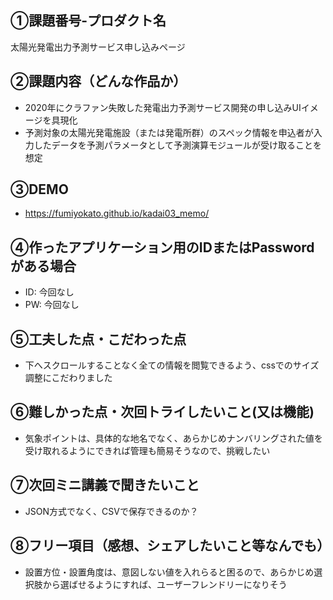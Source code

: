 ## ①課題番号-プロダクト名
太陽光発電出力予測サービス申し込みページ

## ②課題内容（どんな作品か）
- 2020年にクラファン失敗した発電出力予測サービス開発の申し込みUIイメージを具現化
- 予測対象の太陽光発電施設（または発電所群）のスペック情報を申込者が入力したデータを予測パラメータとして予測演算モジュールが受け取ることを想定

## ③DEMO
- https://fumiyokato.github.io/kadai03_memo/

## ④作ったアプリケーション用のIDまたはPasswordがある場合
- ID: 今回なし
- PW: 今回なし

## ⑤工夫した点・こだわった点
- 下へスクロールすることなく全ての情報を閲覧できるよう、cssでのサイズ調整にこだわりました

## ⑥難しかった点・次回トライしたいこと(又は機能)
- 気象ポイントは、具体的な地名でなく、あらかじめナンバリングされた値を受け取れるようにできれば管理も簡易そうなので、挑戦したい

## ⑦次回ミニ講義で聞きたいこと
- JSON方式でなく、CSVで保存できるのか？

## ⑧フリー項目（感想、シェアしたいこと等なんでも）
- 設置方位・設置角度は、意図しない値を入れらると困るので、あらかじめ選択肢から選ばせるようにすれば、ユーザーフレンドリーになりそう